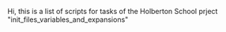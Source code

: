 Hi, this is a list of scripts for tasks of the Holberton School prject "init_files_variables_and_expansions"
